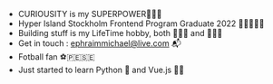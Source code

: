 
- CURIOUSITY is my SUPERPOWER🦸🏻‍♂️
- Hyper Island Stockholm Frontend Program Graduate 2022 👨🏻‍🎓🤘🏼
- Building stuff is my LifeTime hobby, both 👨🏻‍🏭 and 👨🏻‍💻
- Get in touch : ephraimmichael@live.com 📬
- Fotball fan ⚽️🇵🇪🇸🇪
- Just started to learn Python 🐍 and Vue.js 👨🏻‍

<!---
EphraimVC/EphraimVC is a ✨ special ✨ repository because its `README.md` (this file) appears on your GitHub profile.
You can click the Preview link to take a look at your changes.
--->

